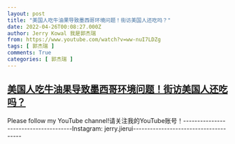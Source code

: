 ```yaml
---
layout: post
title: "美国人吃牛油果导致墨西哥环境问题！街访美国人还吃吗？"
date: 2022-04-26T00:08:27.000Z
author: Jerry Kowal 我是郭杰瑞
from: https://www.youtube.com/watch?v=ww-nuI7LDZg
tags: [ 郭杰瑞 ]
comments: True
categories: [ 郭杰瑞 ]
---
```

<!--1650931707000-->
[美国人吃牛油果导致墨西哥环境问题！街访美国人还吃吗？](https://www.youtube.com/watch?v=ww-nuI7LDZg)
------

<div>
Please follow my YouTube channel!请关注我的YouTube账号！--------------------------------------Instagram: jerry.jierui--------------------------------------
</div>
